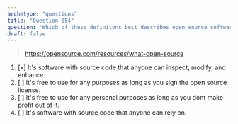 ```yaml
---
archetype: "questions"
title: "Question 054"
question: "Which of these definitons best describes open source software?"
draft: false
---
```



> https://opensource.com/resources/what-open-source
1. [x] It's software with source code that anyone can inspect, modify, and enhance.
1. [ ] It's free to use for any purposes as long as you sign the open source license.
1. [ ] It's free to use for any personal purposes as long as you dont make profit out of it.
1. [ ] It's software with source code that anyone can rely on.
